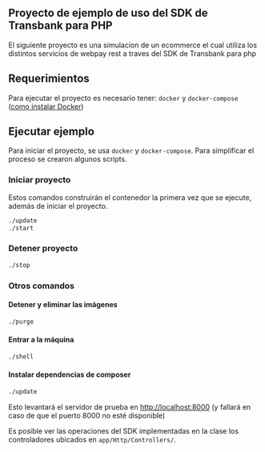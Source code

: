 Proyecto de ejemplo de uso del SDK de Transbank para PHP
--

El siguiente proyecto es una simulacion de un ecommerce el cual utiliza los distintos servicios de webpay rest a traves del SDK de Transbank para php


## Requerimientos
Para ejecutar el proyecto es necesario tener: 
 ```docker``` y ```docker-compose``` ([como instalar Docker](https://docs.docker.com/install/))

## Ejecutar ejemplo
Para iniciar el proyecto, se usa `docker` y `docker-compose`. Para simplificar el proceso se crearon algunos scripts. 

### Iniciar proyecto
Estos comandos construirán el contenedor la primera vez que se ejecute, además de iniciar el proyecto.
```bash
./update
./start
```

### Detener proyecto
```bash
./stop
```

### Otros comandos

#### Detener y eliminar las imágenes
```bash
./purge
```

#### Entrar a la máquina 
```bash
./shell
```

#### Instalar dependencias de composer
```bash
./update
```


Esto levantará el servidor de prueba en [http://localhost:8000](http://localhost:8000) (y fallará en caso de que el puerto 8000 no esté disponible)

Es posible ver las operaciones del SDK implementadas en la clase los controladores ubicados en `app/Http/Controllers/`. 

